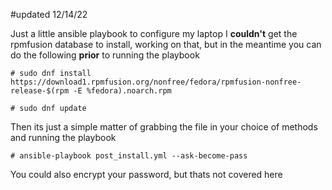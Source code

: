 #updated 12/14/22

Just a little ansible playbook to configure my laptop
I **couldn't** get the rpmfusion database to install, working on that, but in the meantime you can do the following **prior** to running the playbook

    # sudo dnf install https://download1.rpmfusion.org/nonfree/fedora/rpmfusion-nonfree-release-$(rpm -E %fedora).noarch.rpm

    # sudo dnf update

Then its just a simple matter of grabbing the file in your choice of methods and running the playbook

    # ansible-playbook post_install.yml --ask-become-pass

You could also encrypt your password, but thats not covered here  